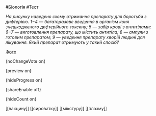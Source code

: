 #Біологія #Тест

*На рисунку наведено схему отримання препарату для боротьби з дифтерією.  1−4 — багаторазове введення в організм коня знешкодженого дифтерійного  токсину; 5 — забір крові з антитілами; 6−7 — виготовлення препарату, що  містить антитіла; 8 — ампули з готовим препаратом; 9 — уведення  препарату хворій людині для лікування. Який препарат отримують у такий  спосіб?*

[Фото](https://zno.osvita.ua//doc/images/znotest/51/5138/bio-prob-2014_28_5138.jpg)

{noChangeVote on}

{preview on}

{hideProgress on}

{shareEnable off}

{hideCount on}

[[вакцину]]
[[сироватку]]
[[мікстуру]]
[[плазму]]
